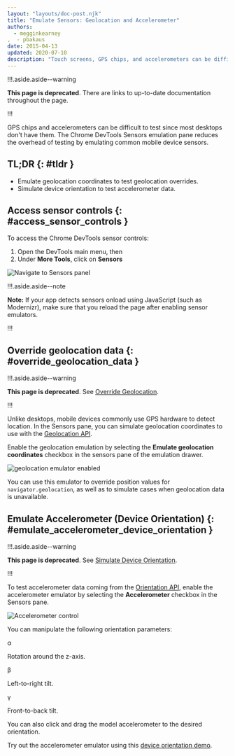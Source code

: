 ```yaml
---
layout: "layouts/doc-post.njk"
title: "Emulate Sensors: Geolocation and Accelerometer"
authors:
  - megginkearney
,  - pbakaus
date: 2015-04-13
updated: 2020-07-10
description: "Touch screens, GPS chips, and accelerometers can be difficult to test since most desktops don&#39;t have them. The Chrome DevTools sensor emulators reduce the overhead of testing by emulating common mobile device sensors."
---
```


!!!.aside.aside--warning

**This page is deprecated**. There are links to up-to-date documentation throughout the page.

!!!

GPS chips and accelerometers can be difficult to test since most desktops don't have them. The
Chrome DevTools Sensors emulation pane reduces the overhead of testing by emulating common mobile
device sensors.

## TL;DR {: #tldr }

- Emulate geolocation coordinates to test geolocation overrides.
- Simulate device orientation to test accelerometer data.

## Access sensor controls {: #access_sensor_controls }

To access the Chrome DevTools sensor controls:

1.  Open the DevTools main menu, then
2.  Under **More Tools**, click on **Sensors**

![Navigate to Sensors panel](/web/tools/chrome-devtools/device-mode/imgs/navigate-to-sensors.png)

!!!.aside.aside--note

**Note:** If your app detects sensors onload using JavaScript (such as Modernizr), make sure that
you reload the page after enabling sensor emulators.

!!!

## Override geolocation data {: #override_geolocation_data }

!!!.aside.aside--warning

**This page is deprecated**. See [Override Geolocation][1].

!!!

Unlike desktops, mobile devices commonly use GPS hardware to detect location. In the Sensors pane,
you can simulate geolocation coordinates to use with the [Geolocation API][2].

Enable the geolocation emulation by selecting the **Emulate geolocation coordinates** checkbox in
the sensors pane of the emulation drawer.

![geolocation emulator enabled](/web/tools/chrome-devtools/device-mode/imgs/emulation-drawer-geolocation.png)

You can use this emulator to override position values for `navigator.geolocation`, as well as to
simulate cases when geolocation data is unavailable.

## Emulate Accelerometer (Device Orientation) {: #emulate_accelerometer_device_orientation }

!!!.aside.aside--warning

**This page is deprecated**. See [Simulate Device Orientation][3].

!!!

To test accelerometer data coming from the [Orientation API][4], enable the accelerometer emulator
by selecting the **Accelerometer** checkbox in the Sensors pane.

![Accelerometer control](/web/tools/chrome-devtools/device-mode/imgs/emulation-drawer-accelerometer.png)

You can manipulate the following orientation parameters:

α

Rotation around the z-axis.

β

Left-to-right tilt.

γ

Front-to-back tilt.

You can also click and drag the model accelerometer to the desired orientation.

Try out the accelerometer emulator using this [device orientation demo][5].

[1]: /web/tools/chrome-devtools/device-mode/geolocation
[2]: http://www.w3.org/TR/geolocation-API/
[3]: /web/tools/chrome-devtools/device-mode/orientation
[4]: http://www.w3.org/TR/screen-orientation/
[5]:
  http://googlesamples.github.io/web-fundamentals/fundamentals/native-hardware/device-orientation/dev-orientation.html
